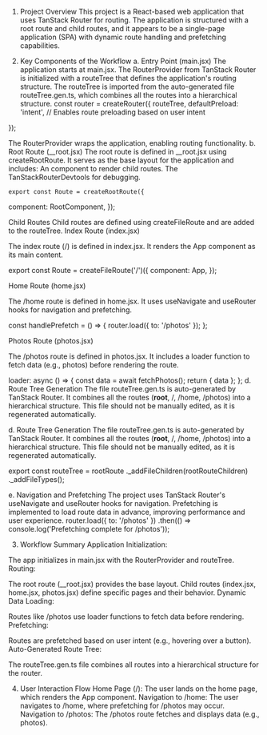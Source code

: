 1. Project Overview
This project is a React-based web application that uses TanStack Router for routing. The application is structured with a root route and child routes, and it appears to be a single-page application (SPA) with dynamic route handling and prefetching capabilities.

2. Key Components of the Workflow
a. Entry Point (main.jsx)
The application starts at main.jsx.
The RouterProvider from TanStack Router is initialized with a routeTree that defines the application's routing structure.
The routeTree is imported from the auto-generated file routeTree.gen.ts, which combines all the routes into a hierarchical structure.
    const router = createRouter({
  routeTree,
  defaultPreload: 'intent', // Enables route preloading based on user intent

}); 

The RouterProvider wraps the application, enabling routing functionality.
b. Root Route (__root.jsx)
The root route is defined in __root.jsx using createRootRoute.
It serves as the base layout for the application and includes:
An <Outlet /> component to render child routes.
The TanStackRouterDevtools for debugging.

    export const Route = createRootRoute({
  component: RootComponent,
});

 Child Routes
Child routes are defined using createFileRoute and are added to the routeTree.
Index Route (index.jsx)

The index route (/) is defined in index.jsx.
It renders the App component as its main content.

  export const Route = createFileRoute('/')({
    component: App,
});

Home Route (home.jsx)

The /home route is defined in home.jsx.
It uses useNavigate and useRouter hooks for navigation and prefetching.

  const handlePrefetch = () => {
    router.load({ to: '/photos' });
};

Photos Route (photos.jsx)

The /photos route is defined in photos.jsx.
It includes a loader function to fetch data (e.g., photos) before rendering the route.

  loader: async () => {
    const data = await fetchPhotos();
    return { data };
};
d. Route Tree Generation
The file routeTree.gen.ts is auto-generated by TanStack Router.
It combines all the routes (__root__, /, /home, /photos) into a hierarchical structure.
This file should not be manually edited, as it is regenerated automatically.

d. Route Tree Generation
The file routeTree.gen.ts is auto-generated by TanStack Router.
It combines all the routes (__root__, /, /home, /photos) into a hierarchical structure.
This file should not be manually edited, as it is regenerated automatically.

  export const routeTree = rootRoute
  ._addFileChildren(rootRouteChildren)
  ._addFileTypes<FileRouteTypes>();

e. Navigation and Prefetching
The project uses TanStack Router's useNavigate and useRouter hooks for navigation.
Prefetching is implemented to load route data in advance, improving performance and user experience.
  router.load({ to: '/photos' })
  .then(() => console.log('Prefetching complete for /photos'));

3. Workflow Summary
Application Initialization:

The app initializes in main.jsx with the RouterProvider and routeTree.
Routing:

The root route (__root.jsx) provides the base layout.
Child routes (index.jsx, home.jsx, photos.jsx) define specific pages and their behavior.
Dynamic Data Loading:

Routes like /photos use loader functions to fetch data before rendering.
Prefetching:

Routes are prefetched based on user intent (e.g., hovering over a button).
Auto-Generated Route Tree:

The routeTree.gen.ts file combines all routes into a hierarchical structure for the router.

4. User Interaction Flow
Home Page (/):
The user lands on the home page, which renders the App component.
Navigation to /home:
The user navigates to /home, where prefetching for /photos may occur.
Navigation to /photos:
The /photos route fetches and displays data (e.g., photos).
